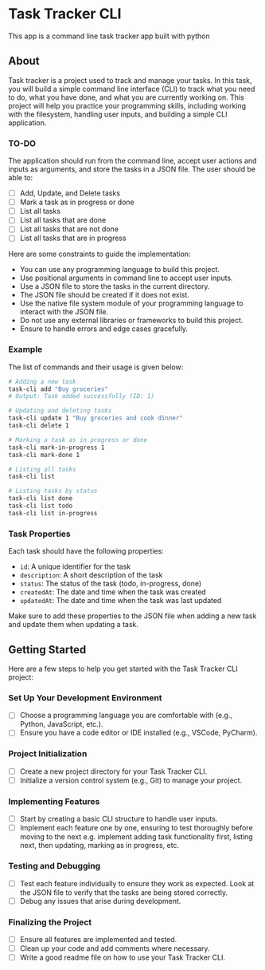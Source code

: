 # Task Tracker CLI

This app is a command line task tracker app built with python

## About 

Task tracker is a project used to track and manage your tasks. In this task, you will build a simple command line interface (CLI) to track what you need to do, what you have done, and what you are currently working on. This project will help you practice your programming skills, including working with the filesystem, handling user inputs, and building a simple CLI application.

### TO-DO

The application should run from the command line, accept user actions and inputs as arguments, and store the tasks in a JSON file. The user should be able to:

- [ ] Add, Update, and Delete tasks
- [ ] Mark a task as in progress or done
- [ ] List all tasks
- [ ] List all tasks that are done
- [ ] List all tasks that are not done
- [ ] List all tasks that are in progress

Here are some constraints to guide the implementation:

- You can use any programming language to build this project.
- Use positional arguments in command line to accept user inputs.
- Use a JSON file to store the tasks in the current directory.
- The JSON file should be created if it does not exist.
- Use the native file system module of your programming language to interact with the JSON file.
- Do not use any external libraries or frameworks to build this project.
- Ensure to handle errors and edge cases gracefully.

### Example

The list of commands and their usage is given below:

```sh
# Adding a new task
task-cli add "Buy groceries"
# Output: Task added successfully (ID: 1)

# Updating and deleting tasks
task-cli update 1 "Buy groceries and cook dinner"
task-cli delete 1

# Marking a task as in progress or done
task-cli mark-in-progress 1
task-cli mark-done 1

# Listing all tasks
task-cli list

# Listing tasks by status
task-cli list done
task-cli list todo
task-cli list in-progress
```

### Task Properties

Each task should have the following 
properties:

- `id`: A unique identifier for the task
- `description`: A short description of the task
- `status`: The status of the task (todo, in-progress, done)
- `createdAt`: The date and time when the task was created
- `updatedAt`: The date and time when the task was last updated

Make sure to add these properties to the JSON file when adding a new task and update them when updating a task.

## Getting Started

Here are a few steps to help you get started with the Task Tracker CLI project:

### Set Up Your Development Environment

- [ ] Choose a programming language you are comfortable with (e.g., Python, JavaScript, etc.).
- [ ] Ensure you have a code editor or IDE installed (e.g., VSCode, PyCharm).

### Project Initialization

- [ ] Create a new project directory for your Task Tracker CLI.
- [ ] Initialize a version control system (e.g., Git) to manage your project.

### Implementing Features

- [ ] Start by creating a basic CLI structure to handle user inputs.
- [ ] Implement each feature one by one, ensuring to test thoroughly before moving to the next e.g. implement adding task functionality first, listing next, then updating, marking as in progress, etc.

### Testing and Debugging

- [ ] Test each feature individually to ensure they work as expected. Look at the JSON file to verify that the tasks are being stored correctly.
- [ ] Debug any issues that arise during development.

### Finalizing the Project

- [ ] Ensure all features are implemented and tested.
- [ ] Clean up your code and add comments where necessary.
- [ ] Write a good readme file on how to use your Task Tracker CLI.
